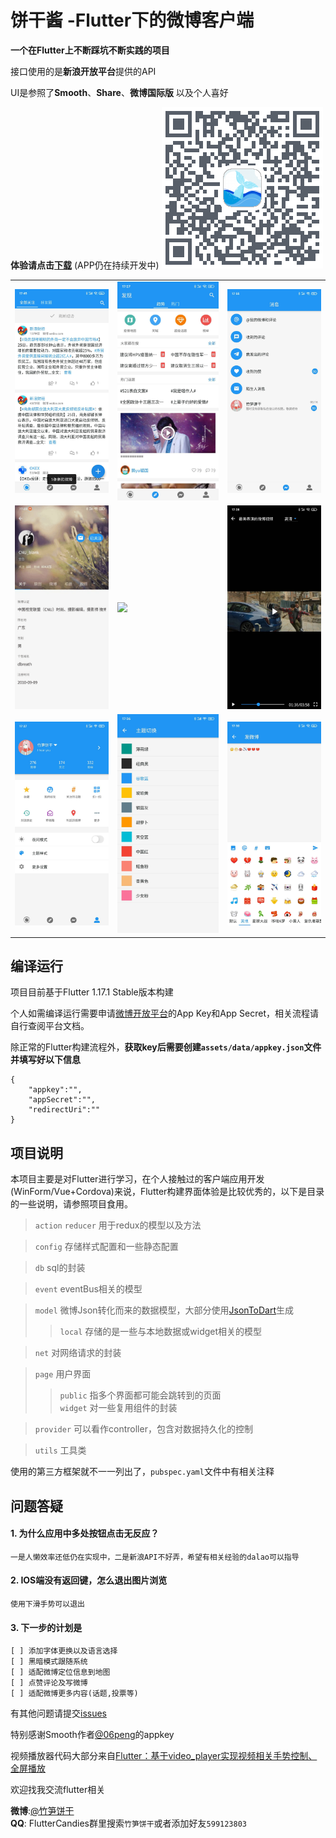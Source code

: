 # 饼干酱 -Flutter下的微博客户端

**一个在Flutter上不断踩坑不断实践的项目**

接口使用的是**新浪开放平台**提供的API

UI是参照了**Smooth**、**Share**、**微博国际版** 以及个人喜好

**体验请点击[下载](https://www.pgyer.com/PMcz)** (APP仍在持续开发中)
![](screenshot/download.png)


||||
|-|-|-|
![](screenshot/home.jpg)|![](screenshot/discovery.jpg)|![](screenshot/notice.jpg)
![](screenshot/user1.gif)|![](screenshot/user2.gif)|![](screenshot/video.jpg)
![](screenshot/personal.jpg)|![](screenshot/theme.jpg)|![](screenshot/edit.jpg)



## 编译运行

项目目前基于Flutter 1.17.1 Stable版本构建

个人如需编译运行需要申请[微博开放平台](https://open.weibo.com/apps)的App Key和App Secret，相关流程请自行查阅平台文档。

除正常的Flutter构建流程外，**获取key后需要创建`assets/data/appkey.json`文件并填写好以下信息**

``` 
{
    "appkey":"",
    "appSecret":"",
    "redirectUri":""
}
```



## 项目说明

本项目主要是对Flutter进行学习，在个人接触过的客户端应用开发(WinForm/Vue+Cordova)来说，Flutter构建界面体验是比较优秀的，以下是目录的一些说明，请参照项目食用。

>`action` `reducer` 用于redux的模型以及方法

>`config` 存储样式配置和一些静态配置

>`db` sql的封装

>`event` eventBus相关的模型

>`model` 微博Json转化而来的数据模型，大部分使用[JsonToDart](https://javiercbk.github.io/json_to_dart/)生成
>>`local` 存储的是一些与本地数据或widget相关的模型

>`net` 对网络请求的封装

>`page` 用户界面
>>`public` 指多个界面都可能会跳转到的页面  
>>`widget` 对一些复用组件的封装

>`provider` 可以看作controller，包含对数据持久化的控制

>`utils` 工具类

使用的第三方框架就不一一列出了，`pubspec.yaml`文件中有相关注释

## 问题答疑

#### 1. 为什么应用中多处按钮点击无反应？
    一是人懒效率还低仍在实现中，二是新浪API不好弄，希望有相关经验的dalao可以指导

#### 2. IOS端没有返回键，怎么退出图片浏览
    使用下滑手势可以退出
#### 3. 下一步的计划是
    [ ] 添加字体更换以及语言选择
    [ ] 黑暗模式跟随系统
    [ ] 适配微博定位信息到地图
    [ ] 点赞评论及写微博
    [ ] 适配微博更多内容(话题,投票等)

有其他问题请提交[issues](https://github.com/sabernwj/cookiej/issues)

特别感谢Smooth作者[@06peng](https://weibo.com/llp0524)的appkey

视频播放器代码大部分来自[Flutter：基于video_player实现视频相关手势控制、全屏播放](https://juejin.im/post/5e12d60ce51d45415a66733d)

欢迎找我交流flutter相关

**微博**:[@竹笋饼干](https://www.weibo.com/p/1005052294516673)  
**QQ**: FlutterCandies群里搜索`竹笋饼干`或者添加好友`599123803`


    
   




